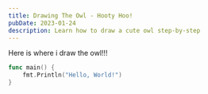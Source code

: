 ```yaml
---
title: Drawing The Owl - Hooty Hoo!
pubDate: 2023-01-24
description: Learn how to draw a cute owl step-by-step
---
```


Here is where i draw the owl!!!

```go
func main() {
    fmt.Println("Hello, World!")
}
```
